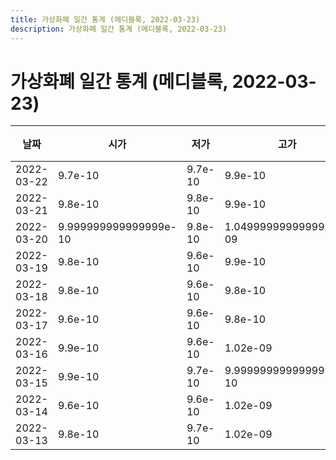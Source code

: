 ```yaml
---
title: 가상화폐 일간 통계 (메디블록, 2022-03-23)
description: 가상화폐 일간 통계 (메디블록, 2022-03-23)
---
```



가상화폐 일간 통계 (메디블록, 2022-03-23)
===

|날짜|시가|저가|고가|종가|비고|
|--|--|--|--|--|--|
|2022-03-22|9.7e-10|9.7e-10|9.9e-10|9.8e-10|    |
|2022-03-21|9.8e-10|9.8e-10|9.9e-10|9.9e-10|    |
|2022-03-20|9.999999999999999e-10|9.8e-10|1.0499999999999999e-09|9.8e-10|    |
|2022-03-19|9.8e-10|9.6e-10|9.9e-10|9.6e-10|    |
|2022-03-18|9.8e-10|9.6e-10|9.8e-10|9.6e-10|    |
|2022-03-17|9.6e-10|9.6e-10|9.8e-10|9.7e-10|    |
|2022-03-16|9.9e-10|9.6e-10|1.02e-09|9.6e-10|    |
|2022-03-15|9.9e-10|9.7e-10|9.999999999999999e-10|9.7e-10|    |
|2022-03-14|9.6e-10|9.6e-10|1.02e-09|9.9e-10|    |
|2022-03-13|9.8e-10|9.7e-10|1.02e-09|9.9e-10|    |
